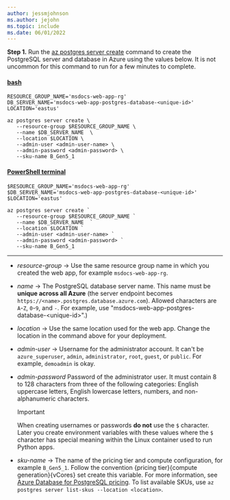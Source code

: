 ```yaml
---
author: jessmjohnson
ms.author: jejohn
ms.topic: include
ms.date: 06/01/2022
---
```


**Step 1.** Run the [az postgres server create](/cli/azure/postgres/server#az-postgres-server-create) command to create the PostgreSQL server and database in Azure using the values below. It is not uncommon for this command to run for a few minutes to complete.

#### [bash](#tab/terminal-bash)

```azurecli
RESOURCE_GROUP_NAME='msdocs-web-app-rg'
DB_SERVER_NAME='msdocs-web-app-postgres-database-<unique-id>'
LOCATION='eastus'

az postgres server create \
   --resource-group $RESOURCE_GROUP_NAME \
   --name $DB_SERVER_NAME  \
   --location $LOCATION \
   --admin-user <admin-user-name> \
   --admin-password <admin-password> \
   --sku-name B_Gen5_1
```

#### [PowerShell terminal](#tab/terminal-powershell)

```azurecli
$RESOURCE_GROUP_NAME='msdocs-web-app-rg'
$DB_SERVER_NAME='msdocs-web-app-postgres-database-<unique-id>'
$LOCATION='eastus'

az postgres server create `
   --resource-group $RESOURCE_GROUP_NAME `
   --name $DB_SERVER_NAME  `
   --location $LOCATION `
   --admin-user <admin-user-name> `
   --admin-password <admin-password> `
   --sku-name B_Gen5_1 
```

---

* *resource-group* &rarr; Use the same resource group name in which you created the web app, for example `msdocs-web-app-rg`.
* *name* &rarr; The PostgreSQL database server name. This name must be **unique across all Azure** (the server endpoint becomes `https://<name>.postgres.database.azure.com`). Allowed characters are `A`-`Z`, `0`-`9`, and `-`. For example, use "msdocs-web-app-postgres-database-\<unique-id>".)
* *location* &rarr; Use the same location used for the web app. Change the location in the command above for your deployment.
* *admin-user* &rarr; Username for the administrator account. It can't be `azure_superuser`, `admin`, `administrator`, `root`, `guest`, or `public`. For example, `demoadmin` is okay.
* *admin-password* Password of the administrator user. It must contain 8 to 128 characters from three of the following categories: English uppercase letters, English lowercase letters, numbers, and non-alphanumeric characters.

    > [!IMPORTANT]
    > When creating usernames or passwords **do not** use the `$` character. Later you create environment variables with these values where the `$` character has special meaning within the Linux container used to run Python apps.

* *sku-name* &rarr; The name of the pricing tier and compute configuration, for example `B_Gen5_1`. Follow the convention {pricing tier}{compute generation}{vCores} set create this variable. For more information, see [Azure Database for PostgreSQL pricing](https://azure.microsoft.com/pricing/details/postgresql/server/). To list available SKUs, use `az postgres server list-skus --location <location>`.
